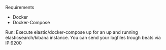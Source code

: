 Requirements
- Docker
- Docker-Compose

Run:
Execute elastic/docker-compose up for an up and running elasticsearch/kibana instance. You can send your logfiles trough beats via IP:9200